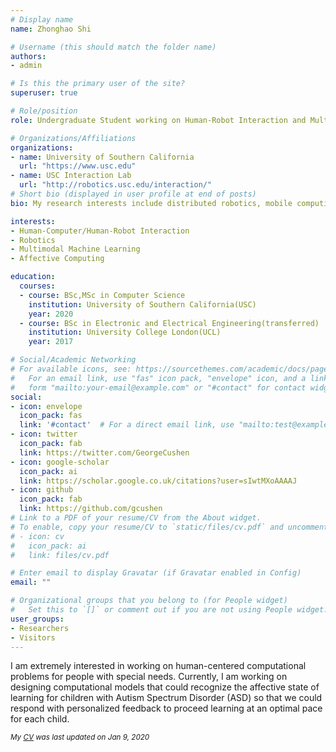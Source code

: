 ```yaml
---
# Display name
name: Zhonghao Shi

# Username (this should match the folder name)
authors:
- admin

# Is this the primary user of the site?
superuser: true

# Role/position
role: Undergraduate Student working on Human-Robot Interaction and Multi-modal Affective Computing

# Organizations/Affiliations
organizations:
- name: University of Southern California
  url: "https://www.usc.edu"
- name: USC Interaction Lab
  url: "http://robotics.usc.edu/interaction/"
# Short bio (displayed in user profile at end of posts)
bio: My research interests include distributed robotics, mobile computing and programmable matter.

interests:
- Human-Computer/Human-Robot Interaction
- Robotics
- Multimodal Machine Learning
- Affective Computing

education:
  courses:
  - course: BSc,MSc in Computer Science
    institution: University of Southern California(USC)
    year: 2020
  - course: BSc in Electronic and Electrical Engineering(transferred)
    institution: University College London(UCL)
    year: 2017

# Social/Academic Networking
# For available icons, see: https://sourcethemes.com/academic/docs/page-builder/#icons
#   For an email link, use "fas" icon pack, "envelope" icon, and a link in the
#   form "mailto:your-email@example.com" or "#contact" for contact widget.
social:
- icon: envelope
  icon_pack: fas
  link: '#contact'  # For a direct email link, use "mailto:test@example.org".
- icon: twitter
  icon_pack: fab
  link: https://twitter.com/GeorgeCushen
- icon: google-scholar
  icon_pack: ai
  link: https://scholar.google.co.uk/citations?user=sIwtMXoAAAAJ
- icon: github
  icon_pack: fab
  link: https://github.com/gcushen
# Link to a PDF of your resume/CV from the About widget.
# To enable, copy your resume/CV to `static/files/cv.pdf` and uncomment the lines below.
# - icon: cv
#   icon_pack: ai
#   link: files/cv.pdf

# Enter email to display Gravatar (if Gravatar enabled in Config)
email: ""

# Organizational groups that you belong to (for People widget)
#   Set this to `[]` or comment out if you are not using People widget.
user_groups:
- Researchers
- Visitors
---
```


I am extremely interested in working on human-centered computational problems for people with special needs. Currently, I am working on designing computational models that could recognize the affective state of learning for children with Autism Spectrum Disorder (ASD) so that we could respond with personalized feedback to proceed learning at an optimal pace for each child.

<sup>*My [CV](www.google.com) was last updated on Jan 9, 2020*</sup>